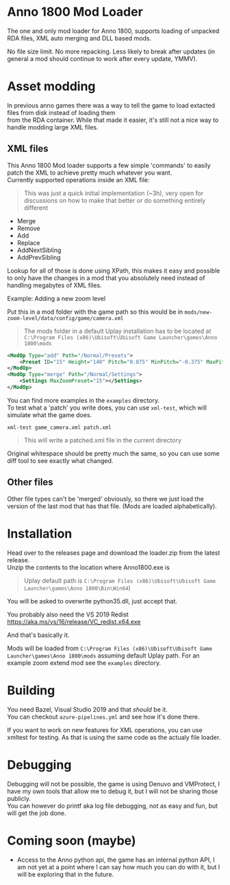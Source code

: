 # Anno 1800 Mod Loader

The one and only mod loader for Anno 1800, supports loading of unpacked RDA files, XML auto merging and DLL based mods.

No file size limit. No more repacking. Less likely to break after updates (in general a mod should continue to work after every update, YMMV).

# Asset modding

In previous anno games there was a way to tell the game to load extacted files from disk instead of loading them  
from the RDA container. While that made it easier, it's still not a nice way to handle modding large XML files.

## XML files

This Anno 1800 Mod loader supports a few simple 'commands' to easily patch the XML to achieve pretty much whatever you want.  
Currently supported operations inside an XML file:

> This was just a quick initial implementation (~3h), very open for discussions on how to make that better or do something entirely different

- Merge
- Remove
- Add
- Replace
- AddNextSibling
- AddPrevSibling

Lookup for all of those is done using XPath, this makes it easy and possible to only have the changes in a mod that you absolutely need instead of handling megabytes of XML files.

Example:
Adding a new zoom level

Put this in a mod folder with the game path
so this would be in `mods/new-zoom-level/data/config/game/camera.xml`

> The mods folder in a default Uplay installation has to be located at `C:\Program Files (x86)\Ubisoft\Ubisoft Game Launcher\games\Anno 1800\mods`

```xml
<ModOp Type="add" Path="/Normal/Presets">
    <Preset ID="15" Height="140" Pitch="0.875" MinPitch="-0.375" MaxPitch="1.40" Fov="0.56" />
</ModOp>
<ModOp Type="merge" Path="/Normal/Settings">
    <Settings MaxZoomPreset="15"></Settings>
</ModOp>
```

You can find more examples in the `examples` directory.  
To test what a 'patch' you write does, you can use `xml-test`, which will simulate what the game does.

```
xml-test game_camera.xml patch.xml
```

> This will write a patched.xml file in the current directory

Original whitespace should be pretty much the same, so you can use some diff tool to see exactly what changed.

## Other files

Other file types can't be 'merged' obviously, so there we just load the version of the last mod that has that file. (Mods are loaded alphabetically).

# Installation

Head over to the releases page and download the loader.zip from the latest release.  
Unzip the contents to the location where Anno1800.exe is

> Uplay default path is `C:\Program Files (x86)\Ubisoft\Ubisoft Game Launcher\games\Anno 1800\Bin\Win64`)

You will be asked to overwrite python35.dll, just accept that.

You probably also need the VS 2019 Redist https://aka.ms/vs/16/release/VC_redist.x64.exe

And that's basically it.

Mods will be loaded from `C:\Program Files (x86)\Ubisoft\Ubisoft Game Launcher\games\Anno 1800\mods` assuming default Uplay path.
For an example zoom extend mod see the `examples` directory.

# Building

You need Bazel, Visual Studio 2019 and that _should_ be it.  
You can checkout `azure-pipelines.yml` and see how it's done there.

If you want to work on new features for XML operations, you can use xmltest for testing. As that is using the same code as the actualy file loader.

# Debugging

Debugging will not be possible, the game is using Denuvo and VMProtect, I have my own tools that allow me to debug it, but I will not be sharing those publicly.  
You can however do printf aka log file debugging, not as easy and fun, but will get the job done.

# Coming soon (maybe)

- Access to the Anno python api, the game has an internal python API, I am not yet at a point where I can say how much you can do with it, but I will be exploring that in the future.
